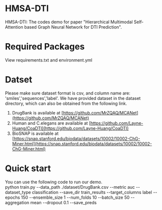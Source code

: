 # HMSA-DTI
HMSA-DTI: The codes demo for paper "Hierarchical Multimodal Self-Attention based Graph Neural Network for DTI Prediction".

# Required Packages
View requirements.txt and environment.yml

# Datset
Please make sure dataset format is csv, and column name are: 'smiles','sequences','label'. We have provided dataset in the dataset directory, which can also be obtained from the following link.<br>
1. DrugBank is available at [https://github.com/MrZQAQ/MCANet](https://github.com/MrZQAQ/MCANet) <br>
2. Human and C.elegans are available at [https://github.com/Layne-Huang/CoaDTI](https://github.com/Layne-Huang/CoaDTI)
3. BioSNAP is available at [https://snap.stanford.edu/biodata/datasets/10002/10002-ChG-Miner.html](https://snap.stanford.edu/biodata/datasets/10002/10002-ChG-Miner.html)

# Quick start
You can use the following code to run our demo.<br>
python train.py --data_path ./dataset/DrugBank.csv --metric auc --dataset_type classification --save_dir train_results --target_columns label --epochs 150 --ensemble_size 1 --num_folds 10 --batch_size 50 --aggregation mean --dropout 0.1 --save_preds

